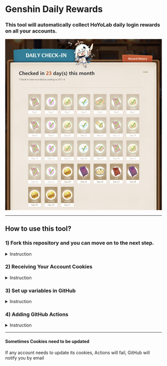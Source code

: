 # Genshin Daily Rewards
### This tool will automatically collect HoYoLab daily login rewards on all your accounts.


![Genshin Impact daily login rewards](/images/hoyolab/hoyolab-reward-list.png)

---

## How to use this tool?
### 1) Fork this repository and you can move on to the next step.
  <details>
  <summary>Instruction</summary>

  To do this, log into your GitHub account and click on the button shown in the screenshot below
  ![Fork this repository](/images/github/github-01.png)
  </details>

### 2) Receiving Your Account Cookies
  <details>
  <summary>Instruction</summary>

  0. I'm using Chrome browser, if you're using a different browser, some names may vary.
  1. Open the [**get_cookies.js**](/get_cookies.js) file and copy its contents.

    ```
    var cookie = start();
    var ask = confirm('Cookie: ' + cookie + '\n\nClick confirm to copy Cookie.'); if (ask == true) { copy(cookie); msg = cookie } else { msg = 'Cancel' }
    function start() {
        return "ltoken=" + getCookie("ltoken") + ";ltuid=" + getCookie("ltuid") + ";";
        function getCookie(name) {
            const value = "; " + document.cookie;
            const parts = value.split("; " + name + "=");
            if (parts.length === 2) return parts.pop().split(';').shift();
        }
    }
    ```

2. Go to https://www.hoyolab.com/genshin/ then login.
3. Right-click on the page and click on **View Code**, then click on the **Console** tab.
4. Paste the code you copied in the second paragraph and press **Enter**.
5. In the window that appears, click **Ok** and the necessary Cookies will be automatically copied to your clipboard. 
![Cookie copy window](/images/hoyolab/hoyolab-cookie.png)
</details>


### 3) Set up variables in GitHub
<details>
<summary>Instruction</summary>

1. Let's add Cookies to the variable, for this go to the following path in the cloned repository
**Settings** -> **Secrets**  -> **Actions**  -> **New repository secret**
![Path to add Cookies to repository variable](/images/github/github-02.png)
2. Enter a variable name and Cookies depending on what you want to set up your repository for. 
![Page for adding variables](/images/github/github-03.png)
In the first field you need to specify the name of the variable, in the second field Cookies. See examples below.
3. Variable name: `HOYOLAB_COOKIES`, Cookies example: `["ltoken=a**************************************B;ltuid=1******2;","ltoken=c**************************************D;ltuid=3******4;","ltoken=e**************************************F;ltuid=5******6;"]`
In this case, you need to open square brackets `[` list received in the section `Getting your account's Cookies`, Cookies must be in double quotes `"`, separated by commas and then close square brackets `]`.
![Adding Cookies for Multiple Accounts](/images/github/github-04.png)
</details>

### 4) Adding GitHub Actions
<details>
  <summary>Instruction</summary>

  Create an action that will be executed daily at 06:00 (UTC+8)
  **Actions** -> **Hoyolab daily rewards**  -> **Run workflow**  -> **Run workflow**
  ![Adding Actions](/images/github/github-05.png)
</details>

---
#### **Sometimes Cookies need to be updated**
If any account needs to update its cookies, Actions will fail, GitHub will notify you by email
